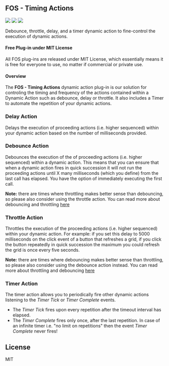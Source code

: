

## FOS - Timing Actions

![](https://img.shields.io/badge/Plug--in_Type-Dynamic_Action-orange.svg) ![](https://img.shields.io/badge/APEX-19.2-success.svg) ![](https://img.shields.io/badge/APEX-20.1-success.svg)

Debounce, throttle, delay, and a timer dynamic action to fine-control the execution of dynamic actions.
<h4>Free Plug-in under MIT License</h4>
<p>
All FOS plug-ins are released under MIT License, which essentially means it is free for everyone to use, no matter if commercial or private use.
</p>
<h4>Overview</h4>
<p>
    The <strong>FOS - Timing Actions</strong> dynamic action plug-in is our solution for controling the timing and frequency of the actions contained within a Dynamic Action such as debounce, delay or throttle. It also includes a Timer to automate the repetition of your dynamic actions.
</p>
<h3>Delay Action</h3>
<p>Delays the execution of proceeding actions (i.e. higher sequenced) within your dynamic action based on the number of milliseconds provided. </p>
<h3>Debounce Action</h3>
<p>Debounces the execution of the of proceeding actions (i.e. higher sequenced) within a dynamic action. This means that you can ensure that when a dynamic action fires in quick succession it will not run the proceeding actions until X many milliseconds (which you define) from the last call has elapsed. You have the option of immediately executing the first call.</p>
<p><strong>Note:</strong> there are times where throttling makes better sense than debouncing, so please also consider using the throttle action. You can read more about debouncing and throttling <a href="https://stackoverflow.com/questions/25991367/difference-between-throttling-and-debouncing-a-function">here</a></p>
<h3>Throttle Action</h3>
<p>Throttles the execution of the proceeding actions (i.e. higher sequenced) within your dynamic action. For example: if you set this delay to 5000 milliseconds on the click event of a button that refreshes a grid, if you click the button repeatedly in quick succession the maximum you could refresh the grid is once every five seconds.</p>
<p><strong>Note:</strong> there are times where debouncing makes better sense than throttling, so please also consider using the debounce action instead. You can read more about throttling and debouncing <a href="https://stackoverflow.com/questions/25991367/difference-between-throttling-and-debouncing-a-function">here</a></p>
<h3>Timer Action</h3>
<p>The timer action allows you to periodically fire other dynamic actions listening to the <i>Timer Tick</i> or <i>Timer Complete</i> events.</p>
<ul>
<li>The <i>Timer Tick</i> fires upon every repetition after the timeout interval has elapsed.</li>
<li>The <i>Timer Complete</i> fires only once, after the last repetition. In case of an infinite timer i.e. "no limit on repetitions" then the event <i>Timer Complete</i> never fires!</li>
</ul>

## License

MIT



